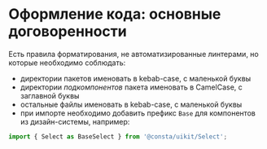# Оформление кода: основные договоренности

Есть правила форматирования, не автоматизированные линтерами, но которые необходимо соблюдать:

-   директории пакетов именовать в kebab-case, с маленькой буквы
-   директории _подкомпонентов_ пакета именовать в CamelCase, с заглавной буквы
-   остальные файлы именовать в kebab-case, с маленькой буквы
-   при импорте необходимо добавить префикс `Base` для компонентов из дизайн-системы, например:

```js
import { Select as BaseSelect } from '@consta/uikit/Select';
```
